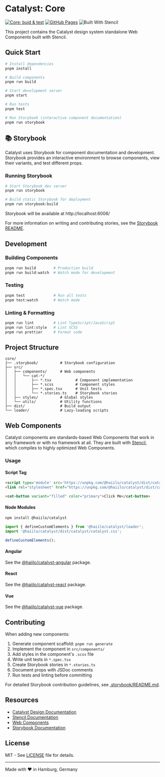 
# Catalyst: Core

[![Core: buid & test](https://github.com/haiilo/catalyst/actions/workflows/core.yml/badge.svg)](https://github.com/haiilo/catalyst/actions/workflows/core.yml)
[![GitHub Pages](https://github.com/haiilo/catalyst/actions/workflows/pages.yml/badge.svg)](https://github.com/haiilo/catalyst/actions/workflows/pages.yml)
![Built With Stencil](https://img.shields.io/badge/-Built%20With%20Stencil-16161d.svg?logo=data%3Aimage%2Fsvg%2Bxml%3Bbase64%2CPD94bWwgdmVyc2lvbj0iMS4wIiBlbmNvZGluZz0idXRmLTgiPz4KPCEtLSBHZW5lcmF0b3I6IEFkb2JlIElsbHVzdHJhdG9yIDE5LjIuMSwgU1ZHIEV4cG9ydCBQbHVnLUluIC4gU1ZHIFZlcnNpb246IDYuMDAgQnVpbGQgMCkgIC0tPgo8c3ZnIHZlcnNpb249IjEuMSIgaWQ9IkxheWVyXzEiIHhtbG5zPSJodHRwOi8vd3d3LnczLm9yZy8yMDAwL3N2ZyIgeG1sbnM6eGxpbms9Imh0dHA6Ly93d3cudzMub3JnLzE5OTkveGxpbmsiIHg9IjBweCIgeT0iMHB4IgoJIHZpZXdCb3g9IjAgMCA1MTIgNTEyIiBzdHlsZT0iZW5hYmxlLWJhY2tncm91bmQ6bmV3IDAgMCA1MTIgNTEyOyIgeG1sOnNwYWNlPSJwcmVzZXJ2ZSI%2BCjxzdHlsZSB0eXBlPSJ0ZXh0L2NzcyI%2BCgkuc3Qwe2ZpbGw6I0ZGRkZGRjt9Cjwvc3R5bGU%2BCjxwYXRoIGNsYXNzPSJzdDAiIGQ9Ik00MjQuNywzNzMuOWMwLDM3LjYtNTUuMSw2OC42LTkyLjcsNjguNkgxODAuNGMtMzcuOSwwLTkyLjctMzAuNy05Mi43LTY4LjZ2LTMuNmgzMzYuOVYzNzMuOXoiLz4KPHBhdGggY2xhc3M9InN0MCIgZD0iTTQyNC43LDI5Mi4xSDE4MC40Yy0zNy42LDAtOTIuNy0zMS05Mi43LTY4LjZ2LTMuNkgzMzJjMzcuNiwwLDkyLjcsMzEsOTIuNyw2OC42VjI5Mi4xeiIvPgo8cGF0aCBjbGFzcz0ic3QwIiBkPSJNNDI0LjcsMTQxLjdIODcuN3YtMy42YzAtMzcuNiw1NC44LTY4LjYsOTIuNy02OC42SDMzMmMzNy45LDAsOTIuNywzMC43LDkyLjcsNjguNlYxNDEuN3oiLz4KPC9zdmc%2BCg%3D%3D&colorA=16161d&style=flat-square)

This project contains the Catalyst design system standalone Web Components built with Stencil.

## Quick Start

```bash
# Install dependencies
pnpm install

# Build components
pnpm run build

# Start development server
pnpm start

# Run tests
pnpm test

# Run Storybook (interactive component documentation)
pnpm run storybook
```

## 📚 Storybook

Catalyst uses Storybook for component documentation and development. Storybook provides an interactive environment to browse components, view their variants, and test different props.

### Running Storybook

```bash
# Start Storybook dev server
pnpm run storybook

# Build static Storybook for deployment
pnpm run storybook:build
```

Storybook will be available at http://localhost:6006/

For more information on writing and contributing stories, see the [Storybook README](.storybook/README.md).

## Development

### Building Components

```bash
pnpm run build        # Production build
pnpm run build:watch  # Watch mode for development
```

### Testing

```bash
pnpm test             # Run all tests
pnpm test:watch       # Watch mode
```

### Linting & Formatting

```bash
pnpm run lint         # Lint TypeScript/JavaScript
pnpm run lint:style   # Lint SCSS
pnpm run prettier     # Format code
```

## Project Structure

```
core/
├── .storybook/          # Storybook configuration
├── src/
│   ├── components/      # Web components
│   │   └── cat-*/
│   │       ├── *.tsx           # Component implementation
│   │       ├── *.scss          # Component styles
│   │       ├── *.spec.tsx      # Unit tests
│   │       └── *.stories.ts    # Storybook stories
│   ├── styles/          # Global styles
│   └── utils/           # Utility functions
├── dist/                # Build output
└── loader/              # Lazy-loading scripts
```

## Web Components

Catalyst components are standards-based Web Components that work in any framework or with no framework at all. They are built with [Stencil](https://stenciljs.com/), which compiles to highly optimized Web Components.

### Usage

#### Script Tag

```html
<script type='module' src='https://unpkg.com/@haiilo/catalyst/dist/catalyst/catalyst.esm.js'></script>
<link rel="stylesheet" href="https://unpkg.com/@haiilo/catalyst/dist/catalyst/catalyst.css">

<cat-button variant="filled" color="primary">Click Me</cat-button>
```

#### Node Modules

```bash
npm install @haiilo/catalyst
```

```javascript
import { defineCustomElements } from '@haiilo/catalyst/loader';
import '@haiilo/catalyst/dist/catalyst/catalyst.css';

defineCustomElements();
```

#### Angular

See the [@haiilo/catalyst-angular](../angular/README.md) package.

#### React

See the [@haiilo/catalyst-react](../react/README.md) package.

#### Vue

See the [@haiilo/catalyst-vue](../vue/README.md) package.

## Contributing

When adding new components:

1. Generate component scaffold: `pnpm run generate`
2. Implement the component in `src/components/`
3. Add styles in the component's `.scss` file
4. Write unit tests in `*.spec.tsx`
5. Create Storybook stories in `*.stories.ts`
6. Document props with JSDoc comments
7. Run tests and linting before committing

For detailed Storybook contribution guidelines, see [.storybook/README.md](.storybook/README.md).

## Resources

- [Catalyst Design Documentation](https://design.haiilo.com)
- [Stencil Documentation](https://stenciljs.com/docs)
- [Web Components](https://developer.mozilla.org/en-US/docs/Web/Web_Components)
- [Storybook Documentation](https://storybook.js.org/docs)

## License

MIT - See [LICENSE](LICENSE) file for details.

---

Made with ❤️ in Hamburg, Germany
